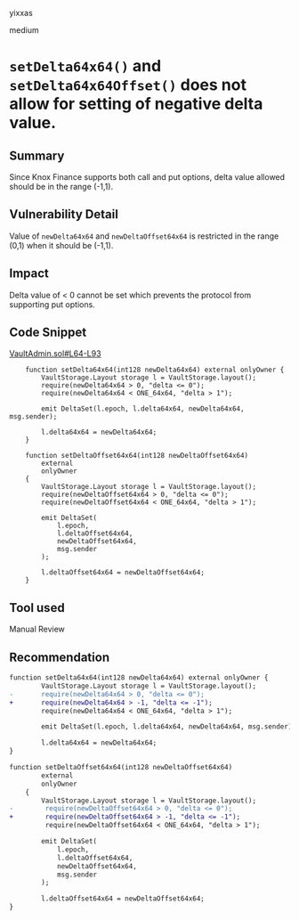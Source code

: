 yixxas

medium

# `setDelta64x64()` and `setDelta64x64Offset()` does not allow for setting of negative delta value.

## Summary
Since Knox Finance supports both call and put options, delta value allowed should be in the range (-1,1). 

## Vulnerability Detail

Value of `newDelta64x64` and `newDeltaOffset64x64` is restricted in the range (0,1) when it should be (-1,1).

## Impact
Delta value of < 0 cannot be set which prevents the protocol from supporting put options.

## Code Snippet

[VaultAdmin.sol#L64-L93](https://github.com/sherlock-audit/2022-09-knox/blob/main/knox-contracts/contracts/vault/VaultAdmin.sol#L64-L93)
```solidity
    function setDelta64x64(int128 newDelta64x64) external onlyOwner {
        VaultStorage.Layout storage l = VaultStorage.layout();
        require(newDelta64x64 > 0, "delta <= 0");
        require(newDelta64x64 < ONE_64x64, "delta > 1");

        emit DeltaSet(l.epoch, l.delta64x64, newDelta64x64, msg.sender);

        l.delta64x64 = newDelta64x64;
    }
```
```solidity
    function setDeltaOffset64x64(int128 newDeltaOffset64x64)
        external
        onlyOwner
    {
        VaultStorage.Layout storage l = VaultStorage.layout();
        require(newDeltaOffset64x64 > 0, "delta <= 0");
        require(newDeltaOffset64x64 < ONE_64x64, "delta > 1");

        emit DeltaSet(
            l.epoch,
            l.deltaOffset64x64,
            newDeltaOffset64x64,
            msg.sender
        );

        l.deltaOffset64x64 = newDeltaOffset64x64;
    }
```

## Tool used

Manual Review

## Recommendation

```diff
function setDelta64x64(int128 newDelta64x64) external onlyOwner {
        VaultStorage.Layout storage l = VaultStorage.layout();
-       require(newDelta64x64 > 0, "delta <= 0");
+       require(newDelta64x64 > -1, "delta <= -1");
        require(newDelta64x64 < ONE_64x64, "delta > 1");

        emit DeltaSet(l.epoch, l.delta64x64, newDelta64x64, msg.sender);

        l.delta64x64 = newDelta64x64;
}
```
```diff
function setDeltaOffset64x64(int128 newDeltaOffset64x64)
        external
        onlyOwner
    {
        VaultStorage.Layout storage l = VaultStorage.layout();
-        require(newDeltaOffset64x64 > 0, "delta <= 0");
+        require(newDeltaOffset64x64 > -1, "delta <= -1");
         require(newDeltaOffset64x64 < ONE_64x64, "delta > 1");

        emit DeltaSet(
            l.epoch,
            l.deltaOffset64x64,
            newDeltaOffset64x64,
            msg.sender
        );

        l.deltaOffset64x64 = newDeltaOffset64x64;
}
```



